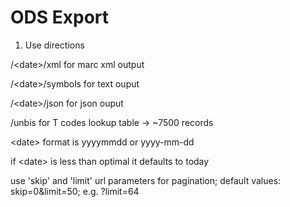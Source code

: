 # ODS Export

1. Use directions

/\<date\>/xml for marc xml output
  
/\<date>\/symbols for text ouput
  
/\<date\>/json for json ouput
  
/unbis for T codes lookup table -> ~7500 records
  
 \<date\> format is yyyymmdd or yyyy-mm-dd
  
 if \<date\> is less than optimal it defaults to today
 
 use 'skip' and 'limit' url parameters for pagination; default values: skip=0&limit=50; e.g. ?limit=64
